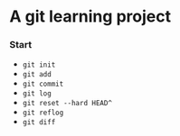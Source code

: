 # A git learning project

### Start
* `git init`
* `git add`
* `git commit`
* `git log`
* `git reset --hard HEAD^`
* `git reflog`
* `git diff`
